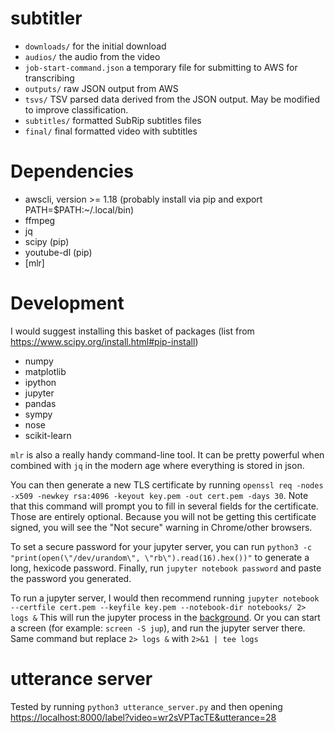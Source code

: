# subtitler

* `downloads/` for the initial download
* `audios/` the audio from the video
* `job-start-command.json` a temporary file for submitting to AWS for transcribing
* `outputs/` raw JSON output from AWS
* `tsvs/` TSV parsed data derived from the JSON output. May be modified to improve classification.
* `subtitles/` formatted SubRip subtitles files
* `final/` final formatted video with subtitles

# Dependencies

* awscli, version >= 1.18 (probably install via pip and export PATH=$PATH:~/.local/bin)
* ffmpeg
* jq
* scipy (pip)
* youtube-dl (pip)
* [mlr]

# Development

I would suggest installing this basket of packages (list from https://www.scipy.org/install.html#pip-install)

* numpy
* matplotlib
* ipython
* jupyter
* pandas
* sympy
* nose
* scikit-learn

`mlr` is also a really handy command-line tool. It can be pretty powerful when
combined with `jq` in the modern age where everything is stored in json.

You can then generate a new TLS certificate by running `openssl req -nodes -x509 -newkey rsa:4096 -keyout key.pem -out cert.pem -days 30`.
Note that this command will prompt you to fill in several fields for the certificate.
Those are entirely optional. Because you will not be getting this certificate signed,
you will see the "Not secure" warning in Chrome/other browsers.

To set a secure password for your jupyter server, you can run `python3 -c "print(open(\"/dev/urandom\", \"rb\").read(16).hex())"`
to generate a long, hexicode password. Finally, run `jupyter notebook password` and
paste the password you generated.

To run a jupyter server, I would then recommend running
`jupyter notebook --certfile cert.pem --keyfile key.pem --notebook-dir notebooks/ 2> logs &`
This will run the jupyter process in the [background](https://en.wikipedia.org/wiki/Background_process).
Or you can start a screen (for example: `screen -S jup`), and run the jupyter server there.
Same command but replace `2> logs &` with `2>&1 | tee logs`

# utterance server

Tested by running `python3 utterance_server.py` and then opening [https://localhost:8000/label?video=wr2sVPTacTE&utterance=28](https://localhost:8000/label?video=wr2sVPTacTE&utterance=28)
